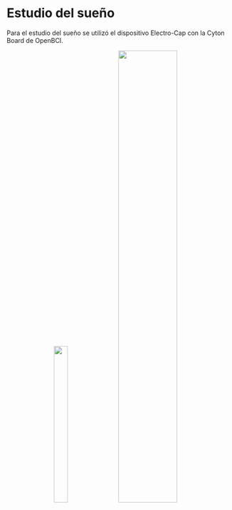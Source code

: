# Estudio del sueño
Para el estudio del sueño se utilizó el dispositivo Electro-Cap con la Cyton Board de OpenBCI.
<p align="center">
    <img src="./media/electrocap.png" width=25% height=30%>
    <img src="./media/cyton_board.jpeg" width=51%>
</p>

